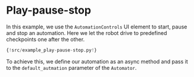 # Play-pause-stop

In this example, we use the `AutomationControls` UI element to start, pause and stop an automation. Here we let the robot drive to predefined checkpoints one after the other.

```python
{!src/example_play-pause-stop.py!}
```

To achieve this, we define our automation as an async method and pass it to the `default_autmation` parameter of the `Automator`.
